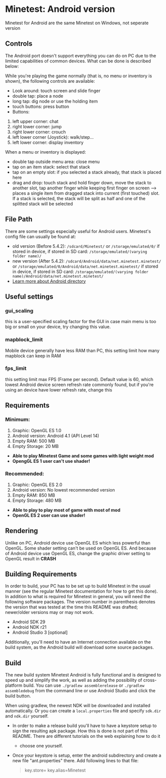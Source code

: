 # Minetest: Android version
Minetest for Android are the same Minetest on Windows, not seperate version
## Controls
The Android port doesn't support everything you can do on PC due to the
limited capabilities of common devices. What can be done is described
below:

While you're playing the game normally (that is, no menu or inventory is
shown), the following controls are available:
* Look around: touch screen and slide finger
* double tap: place a node
* long tap: dig node or use the holding item
* touch buttons: press button
* Buttons:

1. left upper corner: chat
2. right lower corner: jump
3. right lower corner: crouch
4. left lower corner (Joystick): walk/step...
5. left lower corner: display inventory

When a menu or inventory is displayed:
* double tap outside menu area: close menu
* tap on an item stack: select that stack
* tap on an empty slot: if you selected a stack already, that stack is placed here
* drag and drop: touch stack and hold finger down, move the stack to another
  slot, tap another finger while keeping first finger on screen
  --> places a single item from dragged stack into current (first touched) slot. If a stack is selected, the stack will be split as half and one of the splitted stack will be selected
## File Path
There are some settings especially useful for Android users. Minetest's config
file can usually be found at:

* old version (Before 5.4.2): ``/sdcard/Minetest/`` or ``/storage/emulated/0/`` if stored in device, if stored in SD card: ``/storage/emulated/(varying folder name)/``
* new version (After 5.4.2): ``/sdcard/Android/data/net.minetest.minetest/`` or ``/storage/emulated/0/Android/data/net.minetest.minetest/`` if stored in device, if stored in SD card: ``/storage/emulated/(varying folder name)/Android/data/net.minetest.minetest/``
* [Learn more about Android directory](https://wiki.minetest.net/Accessing_Android_Data_Directory)
## Useful settings
### gui_scaling
this is a user-specified scaling factor for the GUI in case main menu is too big or small on your device, try changing this value.
### mapblock_limit
Mobile device generally have less RAM than PC, this setting limit how many mapblock can keep in RAM
### fps_limit
this setting limit max FPS (Frame per second). Default value is 60, which lowest Android device screen refresh rate commonly found, but if you're using an device have lower refresh rate, change this
## Requirements
### Minimum:
1. Graphic: OpenGL ES 1.0
2. Android version: Android 4.1 (API Level 14)
3. Empty RAM: 500 MB
4. Empty Storage: 20 MB
* **Able to play Minetest Game and some games with light weight mod**
* **OpengGL ES 1 user can't use shader!**
### Recommended:
1. Graphic: OpenGL ES 2.0
2. Android version: No lowest recommended version
3. Empty RAM: 850 MB
4. Empty Storage: 480 MB
* **Able to play to play most of game with most of mod**
* **OpenGL ES 2 user can use shader!**
## Rendering
Unlike on PC, Android device use OpenGL ES which less powerful than OpenGL. Some shader setting can't be used on OpenGL ES. And because of Android device use OpenGL ES, change the graphic driver setting to OpenGL result in **CRASH**
## Building Requirements
In order to build, your PC has to be set up to build Minetest in the usual
manner (see the regular Minetest documentation for how to get this done).
In addition to what is required for Minetest in general, you will need the
following software packages. The version number in parenthesis denotes the
version that was tested at the time this README was drafted; newer/older
versions may or may not work.

* Android SDK 29
* Android NDK r21
* Android Studio 3 [optional]

Additionally, you'll need to have an Internet connection available on the
build system, as the Android build will download some source packages.

## Build
The new build system Minetest Android is fully functional and is designed to
speed up and simplify the work, as well as adding the possibility of
cross-platform build.
You can use `./gradlew assemblerelease` or `./gradlew assembledebug` from the
command line or use Android Studio and click the build button.

When using gradlew, the newest NDK will be downloaded and installed
automatically. Or you can create a `local.properties` file and specify
`sdk.dir` and `ndk.dir` yourself.

* In order to make a release build you'll have to have a keystore setup to sign
  the resulting apk package. How this is done is not part of this README. There
  are different tutorials on the web explaining how to do it
  - choose one yourself.

* Once your keystore is setup, enter the android subdirectory and create a new
  file "ant.properties" there. Add following lines to that file:

  > key.store=<path to your keystore>
  > key.alias=Minetest

